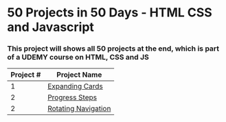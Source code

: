 # 50 Projects in 50 Days - HTML CSS and Javascript

### This project will shows all 50 projects at the end, which is part of a UDEMY course on HTML, CSS and JS

| Project # | Project Name                                                                                            |
| --------- | ------------------------------------------------------------------------------------------------------- |
| 1         | [Expanding Cards](https://github.com/Felix-Lie/50_Front_End_Projects/tree/main/ExpandingCards)          |
| 2         | [Progress Steps](https://github.com/Felix-Lie/50_Front_End_Projects/tree/main/Progress-Steps)           |
| 2         | [Rotating Navigation](https://github.com/Felix-Lie/50_Front_End_Projects/tree/main/Rotating-Navigation) |
